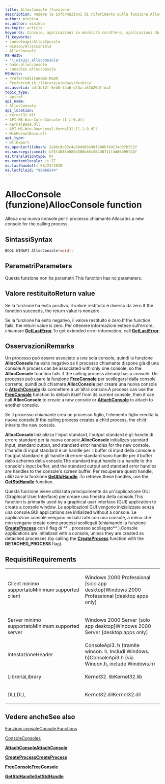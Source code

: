 ```yaml
---
title: AllocConsole (funzione)
description: Vedere le informazioni di riferimento sulla funzione AllocConsole, che alloca una nuova console per il processo chiamante.
author: miniksa
ms.author: miniksa
ms.topic: article
keywords: Console, applicazioni in modalità carattere, applicazioni da riga di comando, applicazioni Terminal, API console
f1_keywords:
- consoleapi/AllocConsole
- wincon/AllocConsole
- AllocConsole
MS-HAID:
- '\_win32\_allocconsole'
- base.allocconsole
- consoles.allocconsole
MSHAttr:
- PreferredSiteName:MSDN
- PreferredLib:/library/windows/desktop
ms.assetid: bdf3bf2f-8eb8-4ba6-bf3a-a67b29dffda2
topic_type:
- apiref
api_name:
- AllocConsole
api_location:
- Kernel32.dll
- API-MS-Win-Core-Console-l1-1-0.dll
- KernelBase.dll
- API-MS-Win-DownLevel-Kernel32-l1-1-0.dll
- MinKernelBase.dll
api_type:
- DllExport
ms.openlocfilehash: 2e06cdc82c4e58dd09b99fa08bf4917ad37b552f
ms.sourcegitcommit: b75f4688e080d300b80c552d0711fdd86b9974bf
ms.translationtype: MT
ms.contentlocale: it-IT
ms.lasthandoff: 08/24/2020
ms.locfileid: "89060244"
---
```

# <a name="allocconsole-function"></a><span data-ttu-id="4daee-104">AllocConsole (funzione)</span><span class="sxs-lookup"><span data-stu-id="4daee-104">AllocConsole function</span></span>


<span data-ttu-id="4daee-105">Alloca una nuova console per il processo chiamante.</span><span class="sxs-lookup"><span data-stu-id="4daee-105">Allocates a new console for the calling process.</span></span>

<a name="syntax"></a><span data-ttu-id="4daee-106">Sintassi</span><span class="sxs-lookup"><span data-stu-id="4daee-106">Syntax</span></span>
------

```C
BOOL WINAPI AllocConsole(void);
```

<a name="parameters"></a><span data-ttu-id="4daee-107">Parametri</span><span class="sxs-lookup"><span data-stu-id="4daee-107">Parameters</span></span>
----------

<span data-ttu-id="4daee-108">Questa funzione non ha parametri.</span><span class="sxs-lookup"><span data-stu-id="4daee-108">This function has no parameters.</span></span>

<a name="return-value"></a><span data-ttu-id="4daee-109">Valore restituito</span><span class="sxs-lookup"><span data-stu-id="4daee-109">Return value</span></span>
------------

<span data-ttu-id="4daee-110">Se la funzione ha esito positivo, il valore restituito è diverso da zero.</span><span class="sxs-lookup"><span data-stu-id="4daee-110">If the function succeeds, the return value is nonzero.</span></span>

<span data-ttu-id="4daee-111">Se la funzione ha esito negativo, il valore restituito è zero.</span><span class="sxs-lookup"><span data-stu-id="4daee-111">If the function fails, the return value is zero.</span></span> <span data-ttu-id="4daee-112">Per ottenere informazioni estese sull'errore, chiamare [**GetLastError**](https://msdn.microsoft.com/library/windows/desktop/ms679360).</span><span class="sxs-lookup"><span data-stu-id="4daee-112">To get extended error information, call [**GetLastError**](https://msdn.microsoft.com/library/windows/desktop/ms679360).</span></span>

<a name="remarks"></a><span data-ttu-id="4daee-113">Osservazioni</span><span class="sxs-lookup"><span data-stu-id="4daee-113">Remarks</span></span>
-------

<span data-ttu-id="4daee-114">Un processo può essere associato a una sola console, quindi la funzione **AllocConsole** ha esito negativo se il processo chiamante dispone già di una console.</span><span class="sxs-lookup"><span data-stu-id="4daee-114">A process can be associated with only one console, so the **AllocConsole** function fails if the calling process already has a console.</span></span> <span data-ttu-id="4daee-115">Un processo può usare la funzione [**FreeConsole**](freeconsole.md) per scollegarsi dalla console corrente, quindi può chiamare **AllocConsole** per creare una nuova console o [**AttachConsole**](attachconsole.md) da connettere a un'altra console.</span><span class="sxs-lookup"><span data-stu-id="4daee-115">A process can use the [**FreeConsole**](freeconsole.md) function to detach itself from its current console, then it can call **AllocConsole** to create a new console or [**AttachConsole**](attachconsole.md) to attach to another console.</span></span>

<span data-ttu-id="4daee-116">Se il processo chiamante crea un processo figlio, l'elemento figlio eredita la nuova console.</span><span class="sxs-lookup"><span data-stu-id="4daee-116">If the calling process creates a child process, the child inherits the new console.</span></span>

<span data-ttu-id="4daee-117">**AllocConsole** Inizializza l'input standard, l'output standard e gli handle di errore standard per la nuova console.</span><span class="sxs-lookup"><span data-stu-id="4daee-117">**AllocConsole** initializes standard input, standard output, and standard error handles for the new console.</span></span> <span data-ttu-id="4daee-118">L'handle di input standard è un handle per il buffer di input della console e l'output standard e gli handle di errore standard sono handle per il buffer dello schermo della console.</span><span class="sxs-lookup"><span data-stu-id="4daee-118">The standard input handle is a handle to the console's input buffer, and the standard output and standard error handles are handles to the console's screen buffer.</span></span> <span data-ttu-id="4daee-119">Per recuperare questi handle, utilizzare la funzione [**GetStdHandle**](getstdhandle.md) .</span><span class="sxs-lookup"><span data-stu-id="4daee-119">To retrieve these handles, use the [**GetStdHandle**](getstdhandle.md) function.</span></span>

<span data-ttu-id="4daee-120">Questa funzione viene utilizzata principalmente da un'applicazione GUI (Graphical User Interface) per creare una finestra della console.</span><span class="sxs-lookup"><span data-stu-id="4daee-120">This function is primarily used by a graphical user interface (GUI) application to create a console window.</span></span> <span data-ttu-id="4daee-121">Le applicazioni GUI vengono inizializzate senza una console.</span><span class="sxs-lookup"><span data-stu-id="4daee-121">GUI applications are initialized without a console.</span></span> <span data-ttu-id="4daee-122">Le applicazioni console vengono inizializzate con una console, a meno che non vengano create come processi scollegati (chiamando la funzione [**CreateProcess**](https://msdn.microsoft.com/library/windows/desktop/ms682425) con il flag di \*\* \_ processo scollegato\*\* ).</span><span class="sxs-lookup"><span data-stu-id="4daee-122">Console applications are initialized with a console, unless they are created as detached processes (by calling the [**CreateProcess**](https://msdn.microsoft.com/library/windows/desktop/ms682425) function with the **DETACHED\_PROCESS** flag).</span></span>

<a name="requirements"></a><span data-ttu-id="4daee-123">Requisiti</span><span class="sxs-lookup"><span data-stu-id="4daee-123">Requirements</span></span>
------------

<table>
<colgroup>
<col width="50%" />
<col width="50%" />
</colgroup>
<tbody>
<tr class="odd">
<td><p><span data-ttu-id="4daee-124">Client minimo supportato</span><span class="sxs-lookup"><span data-stu-id="4daee-124">Minimum supported client</span></span></p></td>
<td><p><span data-ttu-id="4daee-125">Windows 2000 Professional [solo app desktop]</span><span class="sxs-lookup"><span data-stu-id="4daee-125">Windows 2000 Professional [desktop apps only]</span></span></p></td>
</tr>
<tr class="even">
<td><p><span data-ttu-id="4daee-126">Server minimo supportato</span><span class="sxs-lookup"><span data-stu-id="4daee-126">Minimum supported server</span></span></p></td>
<td><p><span data-ttu-id="4daee-127">Windows 2000 Server [solo app desktop]</span><span class="sxs-lookup"><span data-stu-id="4daee-127">Windows 2000 Server [desktop apps only]</span></span></p></td>
</tr>
<tr class="odd">
<td><p><span data-ttu-id="4daee-128">Intestazione</span><span class="sxs-lookup"><span data-stu-id="4daee-128">Header</span></span></p></td>
<td><span data-ttu-id="4daee-129">ConsoleApi3. h (tramite wincon. h, Includi Windows. h)</span><span class="sxs-lookup"><span data-stu-id="4daee-129">ConsoleApi3.h (via Wincon.h, include Windows.h)</span></span></td>
</tr>
<tr class="even">
<td><p><span data-ttu-id="4daee-130">Libreria</span><span class="sxs-lookup"><span data-stu-id="4daee-130">Library</span></span></p></td>
<td><span data-ttu-id="4daee-131">Kernel32. lib</span><span class="sxs-lookup"><span data-stu-id="4daee-131">Kernel32.lib</span></span></td>
</tr>
<tr class="odd">
<td><p><span data-ttu-id="4daee-132">DLL</span><span class="sxs-lookup"><span data-stu-id="4daee-132">DLL</span></span></p></td>
<td><span data-ttu-id="4daee-133">Kernel32.dll</span><span class="sxs-lookup"><span data-stu-id="4daee-133">Kernel32.dll</span></span></td>
</tr>
<tr class="even">
</tr>
<tr class="odd">
</tr>
<tr class="even">
</tr>
</tbody>
</table>

## <a name="span-idsee_alsospansee-also"></a><span data-ttu-id="4daee-134"><span id="see_also"></span>Vedere anche</span><span class="sxs-lookup"><span data-stu-id="4daee-134"><span id="see_also"></span>See also</span></span>


[<span data-ttu-id="4daee-135">Funzioni console</span><span class="sxs-lookup"><span data-stu-id="4daee-135">Console Functions</span></span>](console-functions.md)

[<span data-ttu-id="4daee-136">Console</span><span class="sxs-lookup"><span data-stu-id="4daee-136">Consoles</span></span>](consoles.md)

[<span data-ttu-id="4daee-137">**AttachConsole**</span><span class="sxs-lookup"><span data-stu-id="4daee-137">**AttachConsole**</span></span>](attachconsole.md)

[<span data-ttu-id="4daee-138">**CreateProcess**</span><span class="sxs-lookup"><span data-stu-id="4daee-138">**CreateProcess**</span></span>](https://msdn.microsoft.com/library/windows/desktop/ms682425)

[<span data-ttu-id="4daee-139">**FreeConsole**</span><span class="sxs-lookup"><span data-stu-id="4daee-139">**FreeConsole**</span></span>](freeconsole.md)

[<span data-ttu-id="4daee-140">**GetStdHandle**</span><span class="sxs-lookup"><span data-stu-id="4daee-140">**GetStdHandle**</span></span>](getstdhandle.md)

 

 




